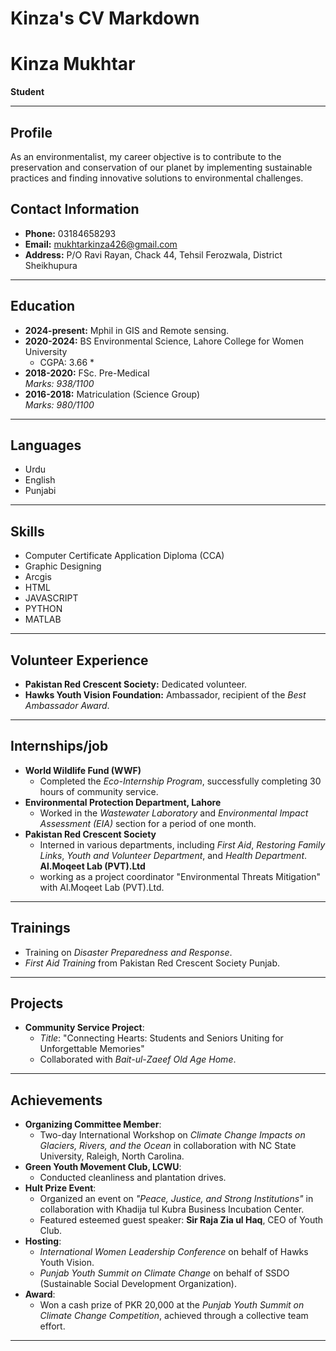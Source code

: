 # Kinza's CV Markdown

# **Kinza Mukhtar**
**Student**

---

## **Profile**
As an environmentalist, my career objective is to contribute to the preservation and conservation of our planet by implementing sustainable practices and finding innovative solutions to environmental challenges.

## **Contact Information**
- **Phone:** 03184658293
- **Email:** [mukhtarkinza426@gmail.com](mailto:mukhtarkinza426@gmail.com)
- **Address:** P/O Ravi Rayan, Chack 44, Tehsil Ferozwala, District Sheikhupura
---

## **Education**
- **2024-present:** Mphil in GIS and Remote sensing.
- **2020-2024:** BS Environmental Science, Lahore College for Women University  
  * CGPA: 3.66 *
- **2018-2020:** FSc. Pre-Medical  
  *Marks: 938/1100*
- **2016-2018:** Matriculation (Science Group)  
  *Marks: 980/1100*


---

## **Languages**
- Urdu
- English
- Punjabi

---

## **Skills**
- Computer Certificate Application Diploma (CCA)
- Graphic Designing
- Arcgis
- HTML
- JAVASCRIPT
- PYTHON
- MATLAB
---

## **Volunteer Experience**
- **Pakistan Red Crescent Society:** Dedicated volunteer.
- **Hawks Youth Vision Foundation:** Ambassador, recipient of the *Best Ambassador Award*.

---

## **Internships/job**
- **World Wildlife Fund (WWF)**  
  - Completed the *Eco-Internship Program*, successfully completing 30 hours of community service.
- **Environmental Protection Department, Lahore**  
  - Worked in the *Wastewater Laboratory* and *Environmental Impact Assessment (EIA)* section for a period of one month.
- **Pakistan Red Crescent Society**  
  - Interned in various departments, including *First Aid*, *Restoring Family Links*, *Youth and Volunteer Department*, and *Health Department*.
  **Al.Moqeet Lab (PVT).Ltd**
  - working as a project coordinator "Environmental Threats Mitigation" with Al.Moqeet Lab (PVT).Ltd.

---

## **Trainings**
- Training on *Disaster Preparedness and Response*.
- *First Aid Training* from Pakistan Red Crescent Society Punjab.

---

## **Projects**
- **Community Service Project**:  
  - *Title*: "Connecting Hearts: Students and Seniors Uniting for Unforgettable Memories"  
  - Collaborated with *Bait-ul-Zaeef Old Age Home*.

---

## **Achievements**
- **Organizing Committee Member**:  
  - Two-day International Workshop on *Climate Change Impacts on Glaciers, Rivers, and the Ocean* in collaboration with NC State University, Raleigh, North Carolina.
- **Green Youth Movement Club, LCWU**:  
  - Conducted cleanliness and plantation drives.
- **Hult Prize Event**:  
  - Organized an event on *"Peace, Justice, and Strong Institutions"* in collaboration with Khadija tul Kubra Business Incubation Center.  
  - Featured esteemed guest speaker: **Sir Raja Zia ul Haq**, CEO of Youth Club.
- **Hosting**:  
  - *International Women Leadership Conference* on behalf of Hawks Youth Vision.  
  - *Punjab Youth Summit on Climate Change* on behalf of SSDO (Sustainable Social Development Organization).
- **Award**:  
  - Won a cash prize of PKR 20,000 at the *Punjab Youth Summit on Climate Change Competition*, achieved through a collective team effort.

---

